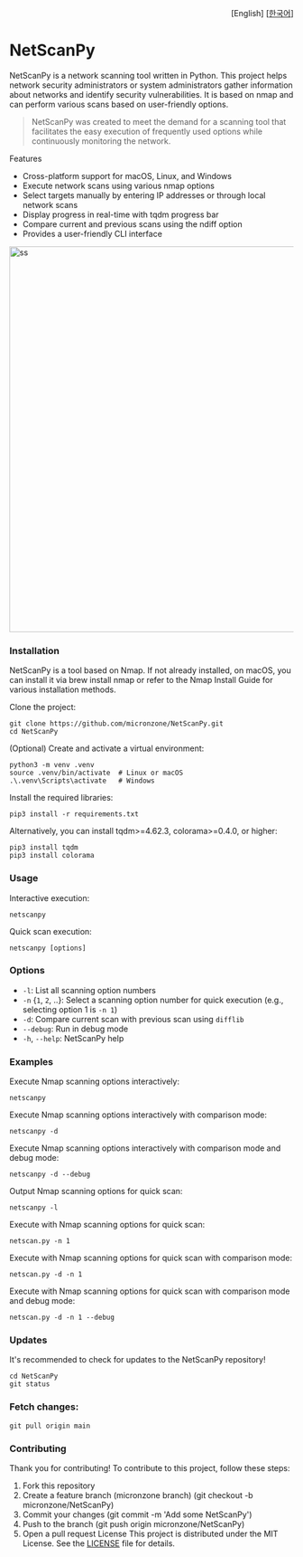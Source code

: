 <p align="right">
  [English]
  [<a href="README-ko.md">한국어</a>]
</p>

# NetScanPy

NetScanPy is a network scanning tool written in Python. This project helps network security administrators or system administrators gather information about networks and identify security vulnerabilities. It is based on nmap and can perform various scans based on user-friendly options.

> NetScanPy was created to meet the demand for a scanning tool that facilitates the easy execution of frequently used options while continuously monitoring the network.

Features
- Cross-platform support for macOS, Linux, and Windows
- Execute network scans using various nmap options
- Select targets manually by entering IP addresses or through local network scans
- Display progress in real-time with tqdm progress bar
- Compare current and previous scans using the ndiff option
- Provides a user-friendly CLI interface

<img width="682" alt="ss" src="https://github.com/micronzone/NetScanPy/assets/47780105/5a71d584-1b86-4a29-874f-b601f29f1499">

### Installation
NetScanPy is a tool based on Nmap. If not already installed, on macOS, you can install it via brew install nmap or refer to the Nmap Install Guide for various installation methods.

Clone the project:

```
git clone https://github.com/micronzone/NetScanPy.git
cd NetScanPy
```

(Optional) Create and activate a virtual environment:

```
python3 -m venv .venv
source .venv/bin/activate  # Linux or macOS
.\.venv\Scripts\activate   # Windows
```

Install the required libraries:

```
pip3 install -r requirements.txt
```

Alternatively, you can install tqdm>=4.62.3, colorama>=0.4.0, or higher:

```
pip3 install tqdm
pip3 install colorama
```

### Usage

Interactive execution:

```
netscanpy
```

Quick scan execution:

```
netscanpy [options]
```

### Options

- `-l`: List all scanning option numbers
- `-n` {`1`, `2`, ..}: Select a scanning option number for quick execution (e.g., selecting option 1 is `-n 1`)
- `-d`: Compare current scan with previous scan using `difflib`
- `--debug`: Run in debug mode
- `-h`, `--help`: NetScanPy help

### Examples

Execute Nmap scanning options interactively:

```
netscanpy
```

Execute Nmap scanning options interactively with comparison mode:

```
netscanpy -d
```

Execute Nmap scanning options interactively with comparison mode and debug mode:

```
netscanpy -d --debug
```

Output Nmap scanning options for quick scan:

```
netscanpy -l
```

Execute with Nmap scanning options for quick scan:

```
netscan.py -n 1
```

Execute with Nmap scanning options for quick scan with comparison mode:

```
netscan.py -d -n 1
```

Execute with Nmap scanning options for quick scan with comparison mode and debug mode:

```
netscan.py -d -n 1 --debug
```

### Updates

It's recommended to check for updates to the NetScanPy repository!

```
cd NetScanPy
git status
```

### Fetch changes:

```
git pull origin main
```

### Contributing

Thank you for contributing! To contribute to this project, follow these steps:

1. Fork this repository
2. Create a feature branch (micronzone branch) (git checkout -b micronzone/NetScanPy)
3. Commit your changes (git commit -m 'Add some NetScanPy')
4. Push to the branch (git push origin micronzone/NetScanPy)
5. Open a pull request
License
This project is distributed under the MIT License. See the [LICENSE](LICENSE) file for details.
